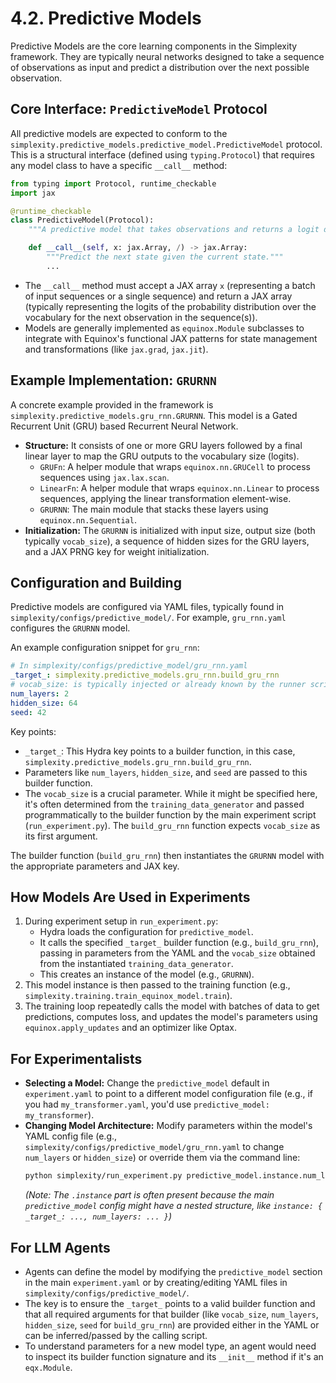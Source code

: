 # 4.2. Predictive Models

Predictive Models are the core learning components in the Simplexity framework. They are typically neural networks designed to take a sequence of observations as input and predict a distribution over the next possible observation.

## Core Interface: `PredictiveModel` Protocol

All predictive models are expected to conform to the `simplexity.predictive_models.predictive_model.PredictiveModel` protocol. This is a structural interface (defined using `typing.Protocol`) that requires any model class to have a specific `__call__` method:

```python
from typing import Protocol, runtime_checkable
import jax

@runtime_checkable
class PredictiveModel(Protocol):
    """A predictive model that takes observations and returns a logit distribution over observations."""

    def __call__(self, x: jax.Array, /) -> jax.Array:
        """Predict the next state given the current state."""
        ...
```

*   The `__call__` method must accept a JAX array `x` (representing a batch of input sequences or a single sequence) and return a JAX array (typically representing the logits of the probability distribution over the vocabulary for the next observation in the sequence(s)).
*   Models are generally implemented as `equinox.Module` subclasses to integrate with Equinox's functional JAX patterns for state management and transformations (like `jax.grad`, `jax.jit`).

## Example Implementation: `GRURNN`

A concrete example provided in the framework is `simplexity.predictive_models.gru_rnn.GRURNN`. This model is a Gated Recurrent Unit (GRU) based Recurrent Neural Network.

*   **Structure:** It consists of one or more GRU layers followed by a final linear layer to map the GRU outputs to the vocabulary size (logits).
    *   `GRUFn`: A helper module that wraps `equinox.nn.GRUCell` to process sequences using `jax.lax.scan`.
    *   `LinearFn`: A helper module that wraps `equinox.nn.Linear` to process sequences, applying the linear transformation element-wise.
    *   `GRURNN`: The main module that stacks these layers using `equinox.nn.Sequential`.
*   **Initialization:** The `GRURNN` is initialized with input size, output size (both typically `vocab_size`), a sequence of hidden sizes for the GRU layers, and a JAX PRNG key for weight initialization.

## Configuration and Building

Predictive models are configured via YAML files, typically found in `simplexity/configs/predictive_model/`. For example, `gru_rnn.yaml` configures the `GRURNN` model.

An example configuration snippet for `gru_rnn`:
```yaml
# In simplexity/configs/predictive_model/gru_rnn.yaml
_target_: simplexity.predictive_models.gru_rnn.build_gru_rnn
# vocab_size: is typically injected or already known by the runner script
num_layers: 2
hidden_size: 64
seed: 42
```

Key points:
*   `_target_`: This Hydra key points to a builder function, in this case, `simplexity.predictive_models.gru_rnn.build_gru_rnn`.
*   Parameters like `num_layers`, `hidden_size`, and `seed` are passed to this builder function.
*   The `vocab_size` is a crucial parameter. While it might be specified here, it's often determined from the `training_data_generator` and passed programmatically to the builder function by the main experiment script (`run_experiment.py`). The `build_gru_rnn` function expects `vocab_size` as its first argument.

The builder function (`build_gru_rnn`) then instantiates the `GRURNN` model with the appropriate parameters and JAX key.

## How Models Are Used in Experiments

1.  During experiment setup in `run_experiment.py`:
    *   Hydra loads the configuration for `predictive_model`.
    *   It calls the specified `_target_` builder function (e.g., `build_gru_rnn`), passing in parameters from the YAML and the `vocab_size` obtained from the instantiated `training_data_generator`.
    *   This creates an instance of the model (e.g., `GRURNN`).
2.  This model instance is then passed to the training function (e.g., `simplexity.training.train_equinox_model.train`).
3.  The training loop repeatedly calls the model with batches of data to get predictions, computes loss, and updates the model's parameters using `equinox.apply_updates` and an optimizer like Optax.

## For Experimentalists

*   **Selecting a Model:** Change the `predictive_model` default in `experiment.yaml` to point to a different model configuration file (e.g., if you had `my_transformer.yaml`, you'd use `predictive_model: my_transformer`).
*   **Changing Model Architecture:** Modify parameters within the model's YAML config file (e.g., `simplexity/configs/predictive_model/gru_rnn.yaml` to change `num_layers` or `hidden_size`) or override them via the command line:
    ```bash
    python simplexity/run_experiment.py predictive_model.instance.num_layers=3 predictive_model.instance.hidden_size=128
    ```
    *(Note: The `.instance` part is often present because the main `predictive_model` config might have a nested structure, like `instance: { _target_: ..., num_layers: ... }`)*

## For LLM Agents

*   Agents can define the model by modifying the `predictive_model` section in the main `experiment.yaml` or by creating/editing YAML files in `simplexity/configs/predictive_model/`.
*   The key is to ensure the `_target_` points to a valid builder function and that all required arguments for that builder (like `vocab_size`, `num_layers`, `hidden_size`, `seed` for `build_gru_rnn`) are provided either in the YAML or can be inferred/passed by the calling script.
*   To understand parameters for a new model type, an agent would need to inspect its builder function signature and its `__init__` method if it's an `eqx.Module`. 